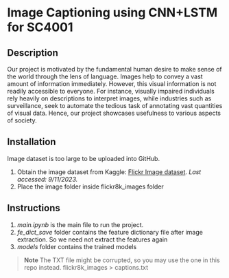 # Image Captioning using CNN+LSTM for SC4001

## Description
Our project is motivated by the fundamental human desire to make sense of the world through the lens of language. Images help to convey a vast amount of information immediately. However, this visual information is not readily accessible to everyone. For instance, visually impaired individuals rely heavily on descriptions to interpret images, while industries such as surveillance, seek to automate the tedious task of annotating vast quantities of visual data. Hence, our project showcases usefulness to various aspects of society.

## Installation
Image dataset is too large to be uploaded into GitHub.
1. Obtain the image dataset from Kaggle: [Flickr Image dataset](https://www.kaggle.com/datasets/adityajn105/flickr8k). _Last accessed: 9/11/2023._
2. Place the image folder inside flickr8k_images folder

## Instructions
1. *main.ipynb* is the main file to run the project.
2. *fe_dict_save* folder contains the feature dictionary file after image extraction. So we need not extract the features again
3. *models* folder contains the trained models
   
> **Note**
> The TXT file might be corrupted, so you may use the one in this repo instead. flickr8k_images > captions.txt
